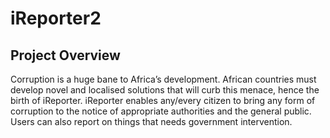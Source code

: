 # iReporter2

## Project Overview
Corruption is a huge bane to Africa’s development. African countries must develop novel and localised solutions that will curb this menace, hence the birth of iReporter.
iReporter enables any/every citizen to bring any form of corruption to the notice of appropriate authorities and the general public. Users can also report on things that needs government intervention.